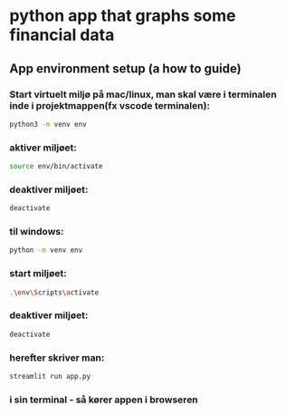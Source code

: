 # python app that graphs some financial data 


## App environment setup (a how to guide)

### Start virtuelt miljø på mac/linux, man skal være i terminalen inde i projektmappen(fx vscode terminalen):
```bash
python3 -m venv env
```
### aktiver miljøet:
```bash
source env/bin/activate
```
### deaktiver miljøet:
```bash
deactivate
```
### til windows:
```bash
python -m venv env
```
### start miljøet:
```bash
.\env\Scripts\activate
```
### deaktiver miljøet: 
```bash
deactivate
```
### herefter skriver man: 

```bash
streamlit run app.py 
```
### i sin terminal - så kører appen i browseren 